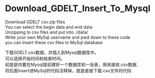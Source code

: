 # Download_GDELT_Insert_To_Mysql

Download GDELT csv.zip files    
You can select the begin data and end data       
Unzipping to csv files and put into ./data/   
Write your own MySql username and pwd down to these code    
you can insert these csv files to MySql database                    



下载GDELT.csv数据，并插入到Mysql数据库中。   
可以选择开始时间和结束时间。   
前提是你要在Mysql提前建好一个数据库和一张表，用来接收.csv数据.   
将后面Insert进MySql的代码注释掉，就是直接下载.csv文件的代码   


